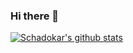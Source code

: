 ### Hi there 👋

[![Schadokar's github stats](https://github-readme-stats.schadokar.vercel.app/api?username=schadokar)](https://github.com/schadokar/github-readme-stats)

<!--
**schadokar/schadokar** is a ✨ _special_ ✨ repository because its `README.md` (this file) appears on your GitHub profile.

Here are some ideas to get you started:

- 🔭 I’m currently working on ...
- 🌱 I’m currently learning ...
- 👯 I’m looking to collaborate on ...
- 🤔 I’m looking for help with ...
- 💬 Ask me about ...
- 📫 How to reach me: ...
- 😄 Pronouns: ...
- ⚡ Fun fact: ...
-->
